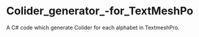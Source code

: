 # Colider_generator_-for_TextMeshPo
A C# code which generate Colider for each alphabet in TextmeshPro. 
